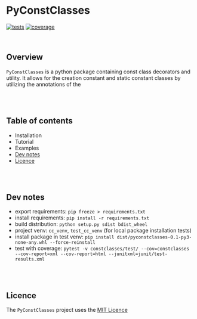 # PyConstClasses

[![tests](https://github.com/SpectraL519/pyconstclasses/actions/workflows/tests.yaml/badge.svg)](https://github.com/SpectraL519/pyconstclasses/actions/workflows/tests)
[![coverage](https://img.shields.io/endpoint?url=https://gist.githubusercontent.com/SpectraL519/f6cec4c4c8e1733cfe45f807918a128a/raw/covbadge.json)]()

<!-- TODO: github workflows -->

<br />

## Overview

`PyConstClasses` is a python package containing const class decorators and utility. It allows for the creation constant and static constant classes by utilizing the annotations of the

<br />
<br />

## Table of contents

* Installation
* Tutorial
* Examples
* [Dev notes](#dev-notes)
* [Licence](#licence)

<br />
<br />

## Dev notes

* export requirements: `pip freeze > requirements.txt`
* install requirements: `pip install -r requirements.txt`
* build distribution: `python setup.py sdist bdist_wheel`
* project venv: `cc_venv`, `test_cc_venv` (for local package installation tests)
* install package in test venv: `pip install dist/pyconstclasses-0.1-py3-none-any.whl --force-reinstall`
* test with coverage: `pytest -v constclasses/test/ --cov=constclasses --cov-report=xml --cov-report=html --junitxml=junit/test-results.xml`

<br />
<br />

## Licence

The `PyConstClasses` project uses the [MIT Licence](https://opensource.org/license/mit/)
